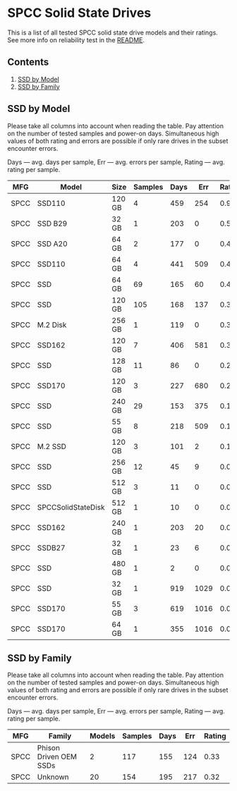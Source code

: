SPCC Solid State Drives
=======================

This is a list of all tested SPCC solid state drive models and their ratings. See
more info on reliability test in the [README](https://github.com/linuxhw/SMART).

Contents
--------

1. [ SSD by Model  ](#ssd-by-model)
2. [ SSD by Family ](#ssd-by-family)

SSD by Model
------------

Please take all columns into account when reading the table. Pay attention on the
number of tested samples and power-on days. Simultaneous high values of both rating
and errors are possible if only rare drives in the subset encounter errors.

Days   — avg. days per sample,
Err    — avg. errors per sample,
Rating — avg. rating per sample.

| MFG       | Model              | Size   | Samples | Days  | Err   | Rating |
|-----------|--------------------|--------|---------|-------|-------|--------|
| SPCC      | SSD110             | 120 GB | 4       | 459   | 254   | 0.96   |
| SPCC      | SSD B29            | 32 GB  | 1       | 203   | 0     | 0.56   |
| SPCC      | SSD A20            | 64 GB  | 2       | 177   | 0     | 0.49   |
| SPCC      | SSD110             | 64 GB  | 4       | 441   | 509   | 0.47   |
| SPCC      | SSD                | 64 GB  | 69      | 165   | 60    | 0.42   |
| SPCC      | SSD                | 120 GB | 105     | 168   | 137   | 0.35   |
| SPCC      | M.2 Disk           | 256 GB | 1       | 119   | 0     | 0.33   |
| SPCC      | SSD162             | 120 GB | 7       | 406   | 581   | 0.30   |
| SPCC      | SSD                | 128 GB | 11      | 86    | 0     | 0.24   |
| SPCC      | SSD170             | 120 GB | 3       | 227   | 680   | 0.21   |
| SPCC      | SSD                | 240 GB | 29      | 153   | 375   | 0.19   |
| SPCC      | SSD                | 55 GB  | 8       | 218   | 509   | 0.17   |
| SPCC      | M.2 SSD            | 120 GB | 3       | 101   | 2     | 0.11   |
| SPCC      | SSD                | 256 GB | 12      | 45    | 9     | 0.09   |
| SPCC      | SSD                | 512 GB | 3       | 11    | 0     | 0.03   |
| SPCC      | SPCCSolidStateDisk | 512 GB | 1       | 10    | 0     | 0.03   |
| SPCC      | SSD162             | 240 GB | 1       | 203   | 20    | 0.03   |
| SPCC      | SSDB27             | 32 GB  | 1       | 23    | 6     | 0.01   |
| SPCC      | SSD                | 480 GB | 1       | 2     | 0     | 0.01   |
| SPCC      | SSD                | 32 GB  | 1       | 919   | 1029  | 0.00   |
| SPCC      | SSD170             | 55 GB  | 3       | 619   | 1016  | 0.00   |
| SPCC      | SSD170             | 64 GB  | 1       | 355   | 1016  | 0.00   |

SSD by Family
-------------

Please take all columns into account when reading the table. Pay attention on the
number of tested samples and power-on days. Simultaneous high values of both rating
and errors are possible if only rare drives in the subset encounter errors.

Days   — avg. days per sample,
Err    — avg. errors per sample,
Rating — avg. rating per sample.

| MFG       | Family                 | Models | Samples | Days  | Err   | Rating |
|-----------|------------------------|--------|---------|-------|-------|--------|
| SPCC      | Phison Driven OEM SSDs | 2      | 117     | 155   | 124   | 0.33   |
| SPCC      | Unknown                | 20     | 154     | 195   | 217   | 0.32   |
